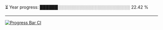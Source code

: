 
⏳ Year progress: ██████░░░░░░░░░░░░░░░░░░░░░░░░ 22.42 %

---

[![Progress Bar CI](https://github.com/thatoranzhevyy/thatoranzhevyy/actions/workflows/node.js.yml/badge.svg)](https://github.com/thatoranzhevyy/thatoranzhevyy/actions/workflows/node.js.yml)

